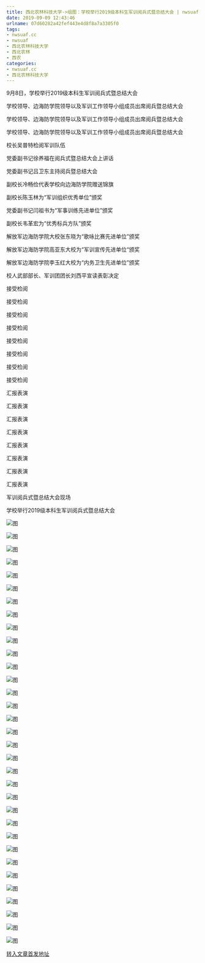 ```yaml
---
title: 西北农林科技大学->组图：学校举行2019级本科生军训阅兵式暨总结大会 | nwsuaf.cc
date: 2019-09-09 12:43:46
urlname: 07d60282a42fef443e4d8f8a7a3305f0
tags: 
- nwsuaf.cc
- nwsuaf
- 西北农林科技大学
- 西北农林
- 西农
categories:
- nwsuaf.cc
- 西北农林科技大学
---
```



9月8日，学校举行2019级本科生军训阅兵式暨总结大会

学校领导、边海防学院领导以及军训工作领导小组成员出席阅兵暨总结大会

学校领导、边海防学院领导以及军训工作领导小组成员出席阅兵暨总结大会

学校领导、边海防学院领导以及军训工作领导小组成员出席阅兵暨总结大会

校长吴普特检阅军训队伍

党委副书记徐养福在阅兵式暨总结大会上讲话

党委副书记吕卫东主持阅兵暨总结大会

副校长冷畅俭代表学校向边海防学院赠送锦旗

副校长陈玉林为“军训组织优秀单位”颁奖

党委副书记闫祖书为“军事训练先进单位”颁奖

副校长韦革宏为“优秀标兵方队”颁奖

解放军边海防学院大校张东晓为“歌咏比赛先进单位”颁奖

解放军边海防学院高亚东大校为“军训宣传先进单位“颁奖

解放军边海防学院李玉红大校为“内务卫生先进单位”颁奖

校人武部部长、军训团团长刘西平宣读表彰决定

接受检阅

接受检阅

接受检阅

接受检阅

接受检阅

接受检阅

接受检阅

接受检阅

汇报表演

汇报表演

汇报表演

汇报表演

汇报表演

汇报表演

汇报表演

汇报表演

军训阅兵式暨总结大会现场

学校举行2019级本科生军训阅兵式暨总结大会



![图](https://news.nwsuaf.edu.cn/images/content/2019-09/20190909093809616321.JPG)

![图](https://news.nwsuaf.edu.cn/images/content/2019-09/20190909093753157296.JPG)

![图](https://news.nwsuaf.edu.cn/images/content/2019-09/20190909093731448196.JPG)

![图](https://news.nwsuaf.edu.cn/images/content/2019-09/20190909093721107036.JPG)

![图](https://news.nwsuaf.edu.cn/images/content/2019-09/20190909093707848908.jpg)

![图](https://news.nwsuaf.edu.cn/images/content/2019-09/20190909093617932747.JPG)

![图](https://news.nwsuaf.edu.cn/images/content/2019-09/20190909093604825638.JPG)

![图](https://news.nwsuaf.edu.cn/images/content/2019-09/20190909093553740568.JPG)

![图](https://news.nwsuaf.edu.cn/images/content/2019-09/20190909093533372427.JPG)

![图](https://news.nwsuaf.edu.cn/images/content/2019-09/20190909093518818303.JPG)

![图](https://news.nwsuaf.edu.cn/images/content/2019-09/20190909093503927216.JPG)

![图](https://news.nwsuaf.edu.cn/images/content/2019-09/20190909093448727166.JPG)

![图](https://news.nwsuaf.edu.cn/images/content/2019-09/20190909093432334067.JPG)

![图](https://news.nwsuaf.edu.cn/images/content/2019-09/20190909093415969966.JPG)

![图](https://news.nwsuaf.edu.cn/images/content/2019-09/20190909093401236842.JPG)

![图](https://news.nwsuaf.edu.cn/images/content/2019-09/20190909093346221724.JPG)

![图](https://news.nwsuaf.edu.cn/images/content/2019-09/20190909093331375689.JPG)

![图](https://news.nwsuaf.edu.cn/images/content/2019-09/20190909093316258593.JPG)

![图](https://news.nwsuaf.edu.cn/images/content/2019-09/20190909093259192445.JPG)

![图](https://news.nwsuaf.edu.cn/images/content/2019-09/20190909093238940334.JPG)

![图](https://news.nwsuaf.edu.cn/images/content/2019-09/20190909093220848261.JPG)

![图](https://news.nwsuaf.edu.cn/images/content/2019-09/20190909093205280148.JPG)

![图](https://news.nwsuaf.edu.cn/images/content/2019-09/20190909093151286035.JPG)

![图](https://news.nwsuaf.edu.cn/images/content/2019-09/20190909093136584980.JPG)

![图](https://news.nwsuaf.edu.cn/images/content/2019-09/20190909093118156825.JPG)

![图](https://news.nwsuaf.edu.cn/images/content/2019-09/20190909093103784727.JPG)

![图](https://news.nwsuaf.edu.cn/images/content/2019-09/20190909092912960657.JPG)

![图](https://news.nwsuaf.edu.cn/images/content/2019-09/20190909092857518411.JPG)

![图](https://news.nwsuaf.edu.cn/images/content/2019-09/20190909092843465373.JPG)

![图](https://news.nwsuaf.edu.cn/images/content/2019-09/20190909092823113236.JPG)

![图](https://news.nwsuaf.edu.cn/images/content/2019-09/20190909092750127049.JPG)

![图](https://news.nwsuaf.edu.cn/images/content/2019-09/20190909092732929939.JPG)

![图](https://news.nwsuaf.edu.cn/images/content/2019-09/20190909092717454803.JPG)

[转入文章首发地址](https://news.nwsuaf.edu.cn/xnxw/91675.htm)